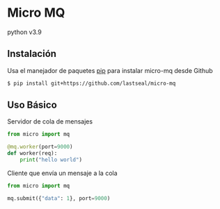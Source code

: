 # Micro MQ
python v3.9

## Instalación

Usa el manejador de paquetes [pip](https://pip.pypa.io/en/stable/) para instalar micro-mq desde Github

```bash
$ pip install git+https://github.com/lastseal/micro-mq
```

## Uso Básico

Servidor de cola de mensajes

```python
from micro import mq

@mq.worker(port=9000)
def worker(req):
    print("hello world")
```

Cliente que envía un mensaje a la cola

```python
from micro import mq

mq.submit({"data": 1}, port=9000)
```
